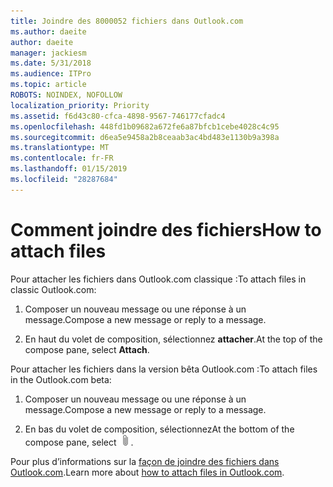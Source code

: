 ```yaml
---
title: Joindre des 8000052 fichiers dans Outlook.com
ms.author: daeite
author: daeite
manager: jackiesm
ms.date: 5/31/2018
ms.audience: ITPro
ms.topic: article
ROBOTS: NOINDEX, NOFOLLOW
localization_priority: Priority
ms.assetid: f6d43c80-cfca-4898-9567-746177cfadc4
ms.openlocfilehash: 448fd1b09682a672fe6a87bfcb1cebe4028c4c95
ms.sourcegitcommit: d6ea5e9458a2b8ceaab3ac4bd483e1130b9a398a
ms.translationtype: MT
ms.contentlocale: fr-FR
ms.lasthandoff: 01/15/2019
ms.locfileid: "28287684"
---
```

# <a name="how-to-attach-files"></a><span data-ttu-id="f6bf9-102">Comment joindre des fichiers</span><span class="sxs-lookup"><span data-stu-id="f6bf9-102">How to attach files</span></span>

<span data-ttu-id="f6bf9-103">Pour attacher les fichiers dans Outlook.com classique :</span><span class="sxs-lookup"><span data-stu-id="f6bf9-103">To attach files in classic Outlook.com:</span></span>
  
1. <span data-ttu-id="f6bf9-104">Composer un nouveau message ou une réponse à un message.</span><span class="sxs-lookup"><span data-stu-id="f6bf9-104">Compose a new message or reply to a message.</span></span>
    
2. <span data-ttu-id="f6bf9-105">En haut du volet de composition, sélectionnez **attacher**.</span><span class="sxs-lookup"><span data-stu-id="f6bf9-105">At the top of the compose pane, select **Attach**.</span></span> 
    
<span data-ttu-id="f6bf9-106">Pour attacher les fichiers dans la version bêta Outlook.com :</span><span class="sxs-lookup"><span data-stu-id="f6bf9-106">To attach files in the Outlook.com beta:</span></span>
  
1. <span data-ttu-id="f6bf9-107">Composer un nouveau message ou une réponse à un message.</span><span class="sxs-lookup"><span data-stu-id="f6bf9-107">Compose a new message or reply to a message.</span></span>
    
2. <span data-ttu-id="f6bf9-108">En bas du volet de composition, sélectionnez</span><span class="sxs-lookup"><span data-stu-id="f6bf9-108">At the bottom of the compose pane, select</span></span> ![Joindre](media/da223d01-5fe6-448c-a3a3-e2b5262da4b9.png)<span data-ttu-id="f6bf9-110">.</span><span class="sxs-lookup"><span data-stu-id="f6bf9-110"></span></span>
    
<span data-ttu-id="f6bf9-111">Pour plus d’informations sur la [façon de joindre des fichiers dans Outlook.com](https://go.microsoft.com/fwlink/p/?linkid=2001702&amp;clcid=0x409).</span><span class="sxs-lookup"><span data-stu-id="f6bf9-111">Learn more about [how to attach files in Outlook.com](https://go.microsoft.com/fwlink/p/?linkid=2001702&amp;clcid=0x409).</span></span>
  

